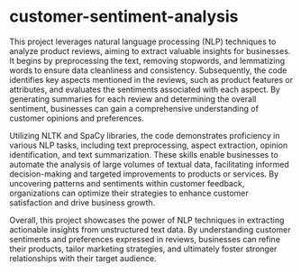 # customer-sentiment-analysis


This project leverages natural language processing (NLP) techniques to analyze product reviews, aiming to extract valuable insights for businesses. It begins by preprocessing the text, removing stopwords, and lemmatizing words to ensure data cleanliness and consistency. Subsequently, the code identifies key aspects mentioned in the reviews, such as product features or attributes, and evaluates the sentiments associated with each aspect. By generating summaries for each review and determining the overall sentiment, businesses can gain a comprehensive understanding of customer opinions and preferences.

Utilizing NLTK and SpaCy libraries, the code demonstrates proficiency in various NLP tasks, including text preprocessing, aspect extraction, opinion identification, and text summarization. These skills enable businesses to automate the analysis of large volumes of textual data, facilitating informed decision-making and targeted improvements to products or services. By uncovering patterns and sentiments within customer feedback, organizations can optimize their strategies to enhance customer satisfaction and drive business growth.

Overall, this project showcases the power of NLP techniques in extracting actionable insights from unstructured text data. By understanding customer sentiments and preferences expressed in reviews, businesses can refine their products, tailor marketing strategies, and ultimately foster stronger relationships with their target audience.





